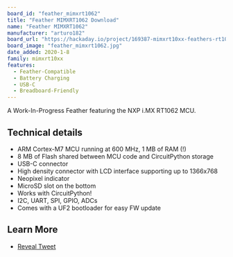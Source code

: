 ```yaml
---
board_id: "feather_mimxrt1062"
title: "Feather MIMXRT1062 Download"
name: "Feather MIMXRT1062"
manufacturer: "arturo182"
board_url: "https://hackaday.io/project/169387-mimxrt10xx-feathers-rt1011-and-rt1062"
board_image: "feather_mimxrt1062.jpg"
date_added: 2020-1-8
family: mimxrt10xx
features:
  - Feather-Compatible
  - Battery Charging
  - USB-C
  - Breadboard-Friendly
---
```


A Work-In-Progress Feather featuring the NXP i.MX RT1062 MCU.

## Technical details

* ARM Cortex-M7 MCU running at 600 MHz, 1 MB of RAM (!)
* 8 MB of Flash shared between MCU code and CircuitPython storage
* USB-C connector
* High density connector with LCD interface supporting up to 1366x768
* Neopixel indicator
* MicroSD slot on the bottom
* Works with CircuitPython!
* I2C, UART, SPI, GPIO, ADCs
* Comes with a UF2 bootloader for easy FW update

## Learn More

* [Reveal Tweet](https://twitter.com/arturo182/status/1199841134253682690)
